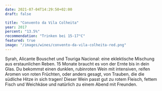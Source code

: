 ```yaml
---
date: 2021-07-04T14:29:50+02:00
draft: false

title: "Convento da Vila Colheita"
year: 2017
percent: "13.5%"
recommendation: "Trinken bei 15-17°C"
featured: true
image: "/images/wines/convento-da-vila-colheita-red.png"
---
```


Syrah, Alicante Bouschet und Touriga Nacional: eine eklektische Mischung aus erstaunlichen Reben. 15 Monate braucht es von der Ernte bis in dein Glas. Du bekommst einen dunklen, rubinroten Wein mit intensiven, reifen Aromen von roten Früchten, oder anders gesagt, von Trauben, die die südliche Hitze in sich tragen! Dieser Wein passt gut zu rotem Fleisch, fettem Fisch und Weichkäse und natürlich zu einem Abend mit Freunden. 
